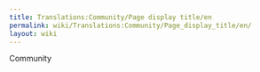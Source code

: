 ```yaml
---
title: Translations:Community/Page display title/en
permalink: wiki/Translations:Community/Page_display_title/en/
layout: wiki
---
```


Community
